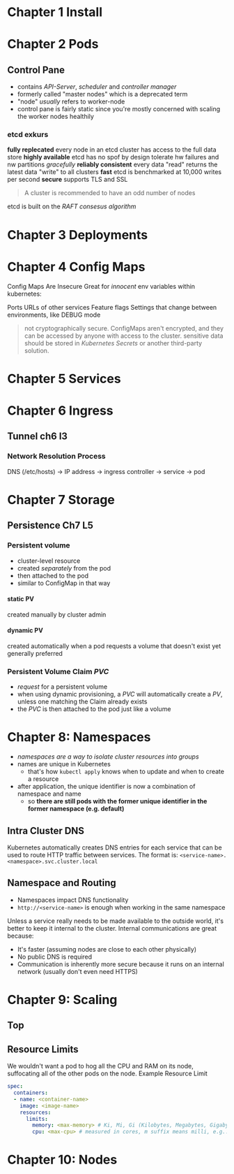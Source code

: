 # Chapter 1 Install

# Chapter 2 Pods

## Control Pane

- contains *API-Server*, *scheduler* and *controller manager*
- formerly called "master nodes" which is a deprecated term
- "node" *usually* refers to worker-node
- control pane is fairly static since you're mostly concerned with scaling the worker nodes healthily

### etcd exkurs

**fully replecated**
every node in an etcd cluster has access to the full data store
**highly available**
etcd has no spof by design
tolerate hw failures and nw partitions *gracefully*
**reliably consistent**
every data "read" returns the latest data "write" to all clusters
**fast**
etcd is benchmarked at 10,000 writes per second
**secure**
supports TLS and SSL

> A cluster is recommended to have an odd number of nodes

etcd is built on the *RAFT consesus algorithm*

# Chapter 3 Deployments

# Chapter 4 Config Maps

Config Maps Are Insecure
Great for *innocent* env variables within kubernetes:

Ports
URLs of other services
Feature flags
Settings that change between environments, like DEBUG mode

> not cryptographically secure.
> ConfigMaps aren't encrypted, and they can be accessed by anyone with access to the cluster.
> sensitive data should be stored in *Kubernetes Secrets* or another third-party solution.

# Chapter 5 Services

# Chapter 6 Ingress

## Tunnel ch6 l3

### Network Resolution Process

DNS (/etc/hosts) -> IP address -> ingress controller -> service -> pod

# Chapter 7 Storage

## Persistence Ch7 L5

### Persistent volume

- cluster-level resource
- created *separately* from the pod
- then attached to the pod
- similar to ConfigMap in that way

#### static PV

created manually by cluster admin

#### dynamic PV

created automatically when a pod requests a volume that doesn't exist yet
generally preferred

### Persistent Volume Claim *PVC*

- *request* for a persistent volume
- when using dynamic provisioning, a *PVC* will automatically create a *PV*, unless one matching the Claim already exists
- the *PVC* is then attached to the pod just like a volume


# Chapter 8: Namespaces

- *namespaces are a way to isolate cluster resources into groups*
- names are unique in Kubernetes
    - that's how `kubectl apply` knows when to update and when to create a resource
- after application, the unique identifier is now a combination of namespace and name
    - so **there are still pods with the former unique identifier in the former namespace (e.g. default)**

## Intra Cluster DNS

Kubernetes automatically creates DNS entries for each service that can be used to route HTTP traffic between services. The format is:
`<service-name>.<namespace>.svc.cluster.local`

## Namespace and Routing

- Namespaces impact DNS functionality
- `http://<service-name>` is enough when working in the same namespace

Unless a service really needs to be made available to the outside world, it's better to keep it internal to the cluster. Internal communications are great because:

- It's faster (assuming nodes are close to each other physically)
- No public DNS is required
- Communication is inherently more secure because it runs on an internal network (usually don't even need HTTPS)



# Chapter 9: Scaling

## Top

## Resource Limits

We wouldn't want a pod to hog all the CPU and RAM on its node, suffocating all of the other pods on the node.
Example Resource Limit

```yaml
spec:
  containers:
  - name: <container-name>
    image: <image-name>
    resources:
      limits:
        memory: <max-memory> # Ki, Mi, Gi (Kilobytes, Megabytes, Gigabytes)
        cpu: <max-cpu> # measured in cores, m suffix means milli, e.g.: `500m` are millicores
```

# Chapter 10: Nodes
